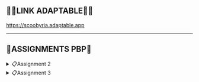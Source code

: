 ## 🔗🥦**LINK ADAPTABLE**🥦🔗 
https://scoobyria.adaptable.app
<hr>

## 📖**ASSIGNMENTS PBP**📖
<details>
<summary>📋Assignment 2</summary>

## **DAFTAR ISI**
* [Implementasi *Checklist*](#a-implementasi-checklist-part-1)
* [Bagan *Request-Response*](#b-bagan-request-response-pada-django)
* [Virtual Environment](#c-deskripsi-virtual-enviroment)
* [MVC, MVT, MVVM dan Perbedaannya](#d-mvc-mvt-mvvm-dan-perbedaannya)
* [BONUS](#e-bonus)
<hr>

## **A. Implementasi *Checklist* Part 1**
#### Membuat Proyek Django Baru
1. Awalnya, saya membuat direktori baru dengan nama `scoobyria`.
<br>

2. Kemudian, saya membuka `cmd` untuk membuat Virtual Environment dengan perintah berikut. 
    ``` bash
    python -m venv env
    ```
    Jika aktif, akan ditandai dengan `(env)`.
<br>

3. Setelah itu, saya mengaktifkan Virtual Environment dengan perintah berikut:
    ``` bash
    env\Scripts\activate.bat
    ```
<br>

4. Pada direktori `scoobyria`, saya membuat file `requirements.txt` seperti berikut.
    ``` text
    django
    gunicorn
    whitenoise
    psycopg2-binary
    requests
    urllib3
    ```
<br>

5. Kemudian, saya mengaktifkan `(env)` di `cmd`. Lalu, saya membuat proyek Django dengan perintah berikut.
    ``` bash
    django-admin startproject scoobyria .
    ```
<br>

6. Lalu, saya menambahkan `*` pada `ALLOWED_HOST` di `settings.py` agar dapat *deploy*.
<br>

#### Membuat Aplikasi dengan Nama `main`
1. Mula-mulanya, saya membuat aplikasi `main` terlebih dahulu.
<br>

2. Pada variabel `INSTALLED_APPS` di `settings.py`, saya tambahkan `main` seperti contoh berikut.
    ``` python
    INSTALLED_APPS = [
        ...,
        'main',
        ...
    ]
    ```
<br>

3. Lalu, saya membuat `main.html` dalam direktori `templates`.
<br>
#### Melakukan *Routing* pada Proyek
1. Awalnya, saya membuat `urls.py` dalam `main`. Saya mengisinya dengan kode berikut.
    ``` python
    from django.urls import path
    from main.views import show_main

    app_name = 'main'

    urlpatterns = [
        path('', show_main, name='show_main'),
    ]
    ```
<br>

2. Kemudian, saya impor fungsi `include` dari `django.urls` dan menambahkan rute URL seperti berikut.
    ``` python
    from django.contrib import admin
    from django.urls import path
    from django.urls import path, include


    urlpatterns = [
        path('admin/', admin.site.urls),
        path('', include('main.urls')),
        path('main/', include('main.urls')),
    ]
    ```
<br>

#### Membuat Model pada Aplikasi `main`
1. Saya memodifikasi `models.py` pada `main` seperti berikut.
    ``` python
    from django.db import models

    class Product(models.Model):
        name = models.CharField(max_length=255)
        amount = models.IntegerField()
        description = models.TextField()
        status = models.CharField(max_length=255)
        price = models.IntegerField()
    ```
    `name`, `amount`, `description`, `status`, dan `price` adalah atribut yang saya pilih atau buat untuk `models.py`
<br>

2. Lalu, saya melakukan migrasi model di `cmd` dengan perintah berikut.
    ``` bash
    python manage.py makemigrations
    ```
    ``` bash
    python manage.py migrate
    ```
<br>

#### Membuat Fungsi pada `views.py`
1. Pertama, saya memodifikasi `views.py` dalam `main` seperti berikut.
    ``` python
    from django.shortcuts import render

    def show_main(request):
        context = {
            'name': 'Vina Myrnauli Abigail Siallagan',
            'class': 'PBP E',
            'harga': 'Rp200.000,00',
        }

        return render(request, "main.html", context)
    ```
2. Saya juga melakukan render untuk me-*render* tampilan `HTML` dengan data yang ada.
<br>

#### Membuat *Routing* pada `urls.py`
Awalnya, saya memodifikasi `urls.py` dalam `main` seperti berikut.
``` python
from django.urls import path
from main.views import show_main

app_name = 'main'

urlpatterns = [
    path('', show_main, name='show_main'),
]
```
Hal ini dilakukan untuk mengimplementasikan tampilan dalam `main` dan mengubungkannya dengan rute URL proyek..
<br>

#### Melakukan *Deployment* ke Adaptable
1. Apabila semuanya sudah selesai, saya melakukan `add`, `commit`, `push` pada repositori `scoobyria` di GitHub. Kemudian, saya melakukan *deployement* di Adaptable.
<br>

2. Pada Adaptable, klik `create a new app`. kemudian `connect an Existing Repository` karena kita sudah melakukan `add`, `commit`, `push`.
<br>

3. Lalu, klik `Python App Template`. Selanjutnya, klik `PostgreSQL` yang adalah tipe basis data.
<br>

4. Masukkan perintah `python manage.py migrate && gunicorn scoobyria.wsgi` pada `start command`.
<br>

5. Terakhir, masukkan nama aplikasi dan centanglah `HTTP Listener on PORT`. Lalu, klik `deploy`.
<br>

#### Membuat `README.md`
Saya hanya menambahkan dekorasi sedikit yang relevan dengan judul direktori saya. Tak hanya itu, saya juga memasukkan beberapa komponen yang sudah pernah diajarkan oleh tim asdos dan dosen sebelumnya.

## **B. Bagan *Request-Response* pada Django**
![BAGAN](/photos/mybagan.png)
1. `urls.py` yang diterima dari *client* akan dibandingkan oleh Django dengan pola URL yang sudah didefinisikan. Apabila URL cocok, maka akan disematkan pada *template* `HTML`. 
<br>

2. `views.py` berfungsi untuk memproses atau memanipulasi data yang dibutuhkan dari *database*, `urls.py` akan meminta penerimaan ke `views.py`. Setelah data sudah diproses semua, `views.py`akan mempersiapkan konteks yang disematkan pada *template* `HTML`.
<br>

3. `models.py` memiliki model yang telah didefinisikan. Maka dari itu, `views.py` dapat berinteraksi dengan *database* melalui model tersebut.
<br>

4. `HTML` adalah *template* yang dapat mengambil data yang diberikan oleh `views.py` dan menampilkannya sesuai dengan desain tampilan yang ada.
<br>

## **C. Deskripsi Virtual Enviroment**
#### Pentingnya Virtual Environment
Virtual Environment digunakan untuk memisahkan *package* dan *dependencies* dari aplikasi sehingga tidak akan bertabrakan dengan versi lainnya yang ada pada komputer. 

*Dependencies* ini adalah komponen atau modul yang diperlukan oleh *software* untuk berfungsi, termasuk *library*, *framework*, atau *package*. Hal ini dapat memungkinkan pengembang untuk memanfaatkan kode yang sudah ada sehingga dapat mempercept proses pengembangan. Akan tetapi, manajemen ketergantungan harus dilakukan dengan cermat agar sesuai dengan versi yang dibutuhkan. 
<br>

#### Membuat Aplikasi Web Django Tanpa Menggunakan Virtual Environment: Apakah Mungkin?
Kita dapat membuat aplikasi web Django tanpa Virtual Environment. Namun, sebaiknya menggunakan Virtual Environment karena memungkinkan isolasi *dependencies*, memungkinkan penggunaan versi Python yang berbeda, dan mempermudah manajemen *package*.

Jika ingin tidak menggunakan Virtual Environment, dianjurkan untuk tidak menginstal *package* secara global yang dapat mengganggu sistem atau proyek lain.
<br>

## **D. MVC, MVT, MVVM, dan Perbedaannya**
#### MVC (Model-View-Control)
Pola ini membagi kode menjadi tiga bagian utama. Saat pengembangan aplikasi, pengembangan perlu mengklasifikasikan kelas atau file ke dalam tiga lapisan.
* ***Model:*** Berfungsi sebagai tempat penyimpanan data aplikasi. Namun, tidak terikat langsung dengan antarmuka pengguna dan bertanggung jawab atas logika domain (aturan bisnis dunia nyata).
* ***View:*** Berisikan komponen yang ditampilkan di layar. Tampilan menyajikan visualisasi data dari model dan menfasilitasi interaksi pengguna.
* ***Controller:*** Berfungsi sebagai penghubung antara *view* dan *model*. Berisikan logika aplikasi utama, merespons interaksi pengguna, dan memperbaharui *model* sesuai kebutuhan.

* ***Perbedaan dengan MVT:*** Pada MVT, bagian *controller* digantikan oleh *template*. *Template* adalah file HTML yang digabungkan dengan Django Template Language (DTL).
* ***Perbedaan dengan MVVM:*** Pada MVVM, bagian *controller* digantikan oleh *ViewModel* yang berfungsi sebagai penghubung antara *model* dan *view*. 
<br>

#### MVT (Model-View-Template)
Pola ini membagi komponen aplikasi menjadi bagian-bagian yang berbeda untuk memudahkan pengelolaan dan organisasi kode. Dengan pendekatan ini, pengembangan dapat bekerja dengan kode yang lebih rapi dan terstruktur.
* ***Model:*** Berfungsi sebagai tempat penyimpanan data dan logika aplikasi.
* ***View:*** Bertugas menampilkan data dari *model* dan mengintegrasikannya dengan *template*.
* ***Template:*** Menyusun tampilan antarmuka pengguna. 

* ***Perbedaan dengan MVC:*** Pada MVC, bagian *template* digantikan oleh *controller*. *Controller* berfungsi sebagai penghubung antara *view* dan *model*.
* ***Perbedaan dengan MVVM:*** Pada MVVM, bagian *template* digantikan oleh *ViewModel* yang berfungsi sebagai penghubung antara *model* dan *view*. 
<br>
#### D. Implementasi *Checklist*

#### MVVM (Model-View-ViewModel)
Pola arsitektur pembuatan aplikasi berbasis GUI yang berfokus pada pemisahan antara kode untuk logika bisnis dan tampilan aplikasi.
* ***Model:*** Berfungsi untuk mengatur sumber data secara abstrak dan berkolaborasi dengan *ViewModel* dalam proses pengambilan dan penyimpanan data.
* ***View:*** Bertugas untuk memberi tahu *ViewModel* tentang interaksi pengguna. Lapisan ini mengamati *ViewModel* dan tidak mengandung logika aplikasi.
* ***ViewModel:*** Menyajikan aliran data yang relevan dengan *view*. Selain itu, berfungsi sebagai penghubung antara *model* dan *view*. 
* ***Perbedaan dengan MVT:*** Pada MVT, bagian *ViewModel* digantikan oleh *template*. *template* berfungsi untuk menyusun tampilan antarmuka pengguna.
* ***Perbedaan dengan MVC:*** Pada MVC, bagian *ViewModel* digantikan oleh *controller* yang berfungsi sebagai penghubung antara *view* dan *model*

## **E. BONUS**
Berikut adalah bukti bahwa `tests.py` yang sudah saya tambahkan, berjalan dengan lancar.
![TES](/photos/mytest.jpg)
</details>

<details>
<summary>📋Assignment 3</summary>

## **DAFTAR ISI**
* [Perbedaan POST dan GET](#a-perbedaan-form-post-dan-get-dalam-django)
* [Perbedaan XML, JSON, dan HTML](#b-perbedaan-xml-extensible-markup-language-json-javascript-object-notation-dan-html-hypertext-markup-language-dalam-pengiriman-data)
* [JSON sebagai Pertukaran Data](#c-json-sebagai-pertukaran-data-antara-aplikasi-web-modern)
* [Implementasi *Checklist*](#d-implementasi-checklist-part-2)
* [BONUS](#e-bonus-tugas-2)
<hr>

## **A. Perbedaan form `POST` dan `GET` dalam Django**
## 1. Cara Mengirim Data
* `GET`: mengirim data form dalam URL.
* `POST`: mengirim data form sebagai bagian dari tubuh permintaan HTTP secara tersembunyi dan tidak muncul di URL.
## 2. Fungsi
* `GET`: membaca informasi atau permintaan pencarian.
* `POST`: mengubah status sistem atau mengirim data sensitif.
## 3. Keamanan secara Umum
* `GET`: tidak cocok untuk data sensitif karena data akan muncul dalam URL.
* `POST`: lebih aman untuk data sensitif karena data tidak muncul dalam URL.
## 4. Kemampuan *Bookmarking*
* `GET`: dapat di-*bookmark* karena data ada di dalam URL.
* `POST`: tidak dapat di-*bookmark* karena data tidak ada di dalam URL.
## 5. Keamanan Aplikasi
* `GET`: apabila menggunakannya untuk data sensitif, akan menjadi risiko keamanan.
* `POST`: perlindungan seperti `CSRF Django`, dapat meningkatkan keamanan aplikasi. 
<br>

## **B. Perbedaan XML *(eXtensible Markup Language)*, JSON *(JavaScript Object Notation)*, dan HTML *(Hypertext Markup Language)* dalam Pengiriman Data**
## 1. Fungsi
* **XML:** menyimpan dan mengirim data. Format datanya fleksibel dan *self-descriptive*.
* **JSON:** menyimpan dan mengirim data dalam bentuk data terstruktur. Format datanya ringkas dan mudah dimengerti.
* **HTML:** membuat struktur dan tampilan konten pada halaman web yang merupakan bahasa *markup* untuk mengatur tampilan web. 
## 2. Struktur Data
* **XML:** data disusun seperti bentuk pohon atau *tree structure* dengan elemen-elemen yang memiliki *parent-child relationships*.
* **JSON:** data disimpan dalam pasangan *key-value* dan dapat bersifat *nested*.
* **HTML:** menggambarkan struktur halaman web, di antarnya terdapat *headings*, paragraf, tautan, gambar, dan tabel.
## 3. Sintaks
* **XML:** menggunakan *tags (markup)* untuk mengelompokkan data dan tiap elemen harus memiliki *tag* pembuka dan penutup. 
* **JSON:** menggunakan format teks yang mirip dengan struktur objek `JavaScript` dengan objek *key-value*.
* **HTML:** menggunakan *tags* untuk menandai tiap konten elemen dan mengatur tampilan halaman web.
## 4. Keterbacaan
* **XML:** lebih sulit dibaca kaarena terdapat banyak *markup*.
* **JSON:** mudah dibaca dan sering digunakan dalam pertukaran data antar-aplikasi, konfigurasi, dan penyimpanan data sederhana.
* **HTML:** mudah dibaca karena untuk merancang tampilan halaman web dan konten.
<br>

## **C. JSON sebagai Pertukaran Data antara Aplikasi Web Modern**
## 1. Sederhana dan Mudah Dibaca
JSON menggunakan format yang mudah dibaca, yaitu pasangan *key-value* dan *arrays*.
## 2. Tidak Perlu *Tag* atau Skema Khusus
Tidak seperti XML, JSON tidak perlu menggunakan *tag*, atribut, atau skema khusus yang membuatnya lebih ringkas dan fleksibel. 
## 3. Mendukung Berbagai Tipe Data
JSON mendukung berbagai tipe data, di antaranya *strings, numbers, booleans, nulls, objects,* dan *arrays* yang dapat berbentuk *nested*.
## 4. Mudah Dikonversi ke `JavaScript` dan Sebaliknya
Hal ini sangat berguna bagi para pengembang web karena memungkinkan untuk memproses dan memanipulasi data dengan mudah.
## 5. Efisien dan Ringkas
JSON memiliki form data yang ringkas. Hal ini dapat menghemat *bandwith* dan mempercepat pertukaran data antara aplikasi web. 
<br>

## **D. Implementasi *Checklist* Part 2**
## Membuat Input `form` untuk Menambahkan Objek Model
1. Awalnya, saya mengaktifkan *virtual environment* pada proyek scoobyria seperti berikut.
    ``` bash
    env\Scripts\activate.bat
    ```
<br>

2. Kemudian, saya membuka `urls.py` pada folder `scoobyria` dan mengganti *path* `main/` menjadi `''` di `urlpatterns` seperti berikut.
    ``` python
    urlpatterns = [
        path('admin/', admin.site.urls),
        path('', include('main.urls')),
    ]
    ```
<br>

3. Lalu, saya mengimplementasi *Skeleton* dengan membuat *folder* `templates` pada *root folder* dan membuat `base.html` yang berisikan kode seperti berikut.
    ``` html
    {% load static %}
    <!DOCTYPE html>
    <html lang="en">
        <head>
            <meta charset="UTF-8" />
            <meta
                name="viewport"
                content="width=device-width, initial-scale=1.0"
            />
            {% block meta %}
            {% endblock meta %}
        </head>

        <body>
            {% block content %}
            {% endblock content %}
        </body>
    </html>
    ```
<br>

4. Selanjutnya, saya mengubah `settings.py` pada subdirektori `scoobyria` yang mengandung `TEMPLATES` seperti berikut.
    ``` python
    TEMPLATES = [
        {
            'BACKEND': 'django.template.backends.django.DjangoTemplates',
            'DIRS': [BASE_DIR / 'templates'],
            'APP_DIRS': True,
            'OPTIONS': {
                'context_processors': [
                    'django.template.context_processors.debug',
                    'django.template.context_processors.request',
                    'django.contrib.auth.context_processors.auth',
                    'django.contrib.messages.context_processors.messages',
                ],
            },
        },
    ]
    ```
<br>

5. Kemudian, saya mengubah `main.html` pada subdirektori `templates` di direktori `main` sesuai dengan tema aplikasi saya.
<br>

6. Saya membuat `forms.py` pada direktori `main` dengan kode seperti berikut.
    ``` python
    from django.forms import ModelForm
    from main.models import Product

    class ProductForm(ModelForm):
        class Meta:
            model = Product
            fields = ["name", "price", "description"]
    ```
<br>

7. lalu, saya membuka `views.py` pada folder `main` dan menambahkan beberapa kode seperti berikut.
    ``` python
    from django.http import HttpResponse
    from django.core import serializers
    from django.shortcuts import render
    from django.http import HttpResponseRedirect
    from main.forms import ProductForm
    from django.urls import reverse
    from main.models import Product

    def create_product(request):
    form = ProductForm(request.POST or None)

    if form.is_valid() and request.method == "POST":
        form.save()
        return HttpResponseRedirect(reverse('main:show_main'))

    context = {'form': form}
    return render(request, "create_product.html", context)
    ```
<br>

8. Selanjutnya, saya mengubah beberapa kode pada `views.py` di fungsi `show_main` seperti berikut.
    ``` python
    def show_main(request):
        products = Product.objects.all()

        context = {
            'name': 'Vina Myrnauli Abigail Siallagan',
            'class': 'PBP E', 
            'products': products
        }

        return render(request, "main.html", context)
    ```
<br>

9. Saya *import* fungsi `create_product` pada folder `main` di `urls.py` dan menambahkan *path url* dalam `urlpatterns` pada `urls.py` di `main` seperti berikut.
    ``` python
    from main.views import show_main, create_product
    ```
    ``` pyhton
    path('create-product', create_product, name='create_product'),
    ```
<br>

10. Lalu, saya membuat `crate_product.hmtl` pada direktori `main/templates` dan menambahkan kode dalam `{% block content %}` pada `main.html` sesuai dengan tema aplikasi saya.
<br>

## Menambahkan 5 Fungsi `views` dalam Format HTML, XML, JSON, XML *by ID*, dan JSON *by ID*.
1. Kemudian, saya menambahkan beberapa fungsi dan *import* pada `views.py` di direktori `main` seperti berikut.
    ``` python
    from django.http import HttpResponse
    from django.core import serializers
    from django.shortcuts import render
    from django.http import HttpResponseRedirect
    from main.forms import ProductForm
    from django.urls import reverse
    from main.models import Product

    def show_main(request):
        products = Product.objects.all()

        context = {
            'name': 'Vina Myrnauli Abigail Siallagan',
            'class': 'PBP E', 
            'products': products
        }

        return render(request, "main.html", context)

    def create_product(request):
        form = ProductForm(request.POST or None)

        if form.is_valid() and request.method == "POST":
            form.save()
            return HttpResponseRedirect(reverse('main:show_main'))

        context = {'form': form}
        return render(request, "create_product.html", context)

    def show_xml(request):
        data = Product.objects.all()
        return HttpResponse(serializers.serialize("xml", data), content_type="application/xml")

    def show_json(request):
        data = Product.objects.all()
        return HttpResponse(serializers.serialize("json", data), content_type="application/json")

    def show_xml_by_id(request, id):
        data = Product.objects.filter(pk=id)
        return HttpResponse(serializers.serialize("xml", data), content_type="application/xml")

    def show_json_by_id(request, id):
        data = Product.objects.filter(pk=id)
        return HttpResponse(serializers.serialize("json", data), content_type="application/json")

    ```
<br>

## Membuat *Routing* URL untuk Masing-Masing `views`
1. Selanjutnya, saya memodifikasi berkas `urls.py` pada *folder* `main` dengan menambahkan beberapa *path* dan *import* seperti berikut.
    ``` python
    from django.urls import path
    from main.views import show_main, create_product, show_xml, show_json, show_xml_by_id, show_json_by_id

    app_name = 'main'

    urlpatterns = [
        path('', show_main, name='show_main'),
        path('create-product', create_product, name='create_product'),
        path('xml/', show_xml, name='show_xml'), 
        path('json/', show_json, name='show_json'), 
        path('xml/<int:id>/', show_xml_by_id, name='show_xml_by_id'),
        path('json/<int:id>/', show_json_by_id, name='show_json_by_id'), 
    ]
    ```
<br>

## Menambahkan Pesan Singkat
1. Terakhir, saya menambahkan beberapa kode pada `main.html` di `main/templates` seperti berikut.
    ``` html
    <h4>Only {{ products.count }} item(s) available</h4>
    ```
<br>

## Mengakses URL dengan Postman
Berikut adalah *screenshots* dari hasil akses URL pada Postman saya.
![POST1](/photos/post1.jpg)
![POST2](/photos/post2.jpg)
![POST3](/photos/post3.jpg)
![POST4](/photos/post4.jpg)
![POST5](/photos/post5.jpg)
<br>

## Melakukan Add, Commit, dan Push
Apabila semuanya sudah selesai, saya melakukan `add`, `commit`, `push` pada repositori `scoobyria` di GitHub.
<br>

## **E. BONUS TUGAS 2**
Berikut adalah bukti bahwa saya menambahkan pesan singkat untuk nilai bonus.
![COBA](/photos/bonustwo.jpg)
</details>